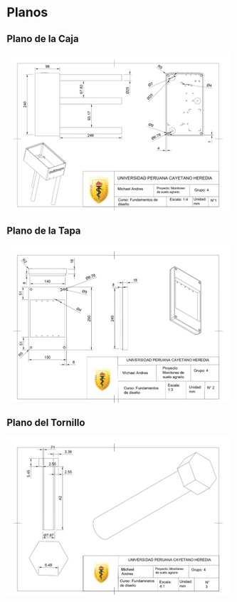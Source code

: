 # Planos 

## Plano de la Caja

![Planos](../IMAGENES/PlanoCaja.jpg)

## Plano de la Tapa

![Planos](../IMAGENES/PlanoTapa.jpg)

## Plano del Tornillo

![Planos](../IMAGENES/PlanoTornillo.jpg)
